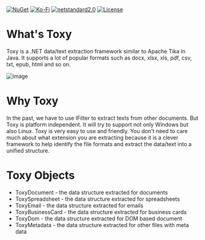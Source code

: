 [![NuGet](https://img.shields.io/nuget/dt/Toxy)](https://www.nuget.org/packages/Toxy)
[![Ko-Fi](https://img.shields.io/static/v1?style=flat-square&message=Support%20the%20Project&color=success&style=plastic&logo=ko-fi&label=$$)](https://ko-fi.com/tonyqus)
[![netstandard2.0](https://img.shields.io/badge/netstandard-2.0-brightgreen.svg)](https://img.shields.io/badge/netstandard-2.0-brightgreen.svg)
[![License](https://img.shields.io/badge/License-Apache%202.0-blue.svg?style=flat-square&logo=Apache)](License.md)

What's Toxy
============
Toxy is a .NET data/text extraction framework similar to Apache Tika in Java. It supports a lot of popular formats such as docx, xlsx, xls, pdf, csv, txt, epub, html and so on.

![image](https://user-images.githubusercontent.com/772561/131231873-e22b4170-1dd5-4e35-b928-7732c80065ea.png)


Why Toxy
============
In the past, we have to use IFilter to extract texts from other documents. But Toxy is platform independent. It will try to support not only Windows but also Linux. Toxy is very easy to use and friendly. You don't need to care much about what extension you are extracting because it is a clever framework to help identify the file formats and extract the data/text into a unified structure. 

Toxy Objects
==================
- ToxyDocument - the data structure extracted for documents
- ToxySpreadsheet - the data structure extracted for spreadsheets
- ToxyEmail - the data structure extracted for emails
- ToxyBusinessCard - the data structure extracted for business cards
- ToxyDom - the data structure extracted for DOM based document
- ToxyMetadata - the data structure extracted for other files with meta data
